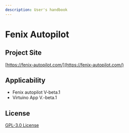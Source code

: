 ```yaml
---
description: User's handbook
---
```


# Fenix Autopilot

## Project Site

[https://fenix-autopilot.com/](https://fenix-autopilot.com/)

## Applicability

* Fenix autopilot V-beta.1
* Virtuino App V.-beta.1

## License

&#x20;[GPL-3.0 License](https://github.com/spascual90/Fenix/blob/master/LICENSE)
